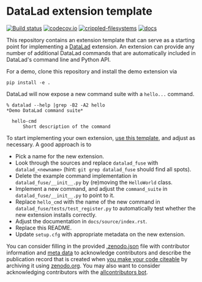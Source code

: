 # DataLad extension template

[![Build status](https://ci.appveyor.com/api/projects/status/g9von5wtpoidcecy/branch/master?svg=true)](https://ci.appveyor.com/project/mih/datalad-extension-template/branch/master) [![codecov.io](https://codecov.io/github/datalad/datalad-extension-template/coverage.svg?branch=master)](https://codecov.io/github/datalad/datalad-extension-template?branch=master) [![crippled-filesystems](https://github.com/datalad/datalad-extension-template/workflows/crippled-filesystems/badge.svg)](https://github.com/datalad/datalad-extension-template/actions?query=workflow%3Acrippled-filesystems) [![docs](https://github.com/datalad/datalad-extension-template/workflows/docs/badge.svg)](https://github.com/datalad/datalad-extension-template/actions?query=workflow%3Adocs)


This repository contains an extension template that can serve as a starting point
for implementing a [DataLad](http://datalad.org) extension. An extension can
provide any number of additional DataLad commands that are automatically
included in DataLad's command line and Python API.

For a demo, clone this repository and install the demo extension via

    pip install -e .

DataLad will now expose a new command suite with a `hello...` command.

    % datalad --help |grep -B2 -A2 hello
    *Demo DataLad command suite*

      hello-cmd
          Short description of the command

To start implementing your own extension, [use this
template](https://github.com/datalad/datalad-extension-template/generate), and
adjust as necessary. A good approach is to

- Pick a name for the new extension.
- Look through the sources and replace `datalad_fuse` with
  `datalad_<newname>` (hint: `git grep datalad_fuse` should find all
  spots).
- Delete the example command implementation in `datalad_fuse/__init__.py`
  by (re)moving the `HelloWorld` class.
- Implement a new command, and adjust the `command_suite` in
  `datalad_fuse/__init__.py` to point to it.
- Replace `hello_cmd` with the name of the new command in
  `datalad_fuse/tests/test_register.py` to automatically test whether the
  new extension installs correctly.
- Adjust the documentation in `docs/source/index.rst`.
- Replace this README.
- Update `setup.cfg` with appropriate metadata on the new extension.

You can consider filling in the provided [.zenodo.json](.zenodo.json) file with
contributor information and [meta data](https://developers.zenodo.org/#representation)
to acknowledge contributors and describe the publication record that is created when
[you make your code citeable](https://guides.github.com/activities/citable-code/)
by archiving it using [zenodo.org](https://zenodo.org/). You may also want to
consider acknowledging contributors with the
[allcontributors bot](https://allcontributors.org/docs/en/bot/overview).
